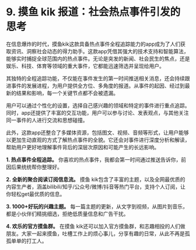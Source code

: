 # 9. 摸鱼 kik 报道：社会热点事件引发的思考


在信息爆炸的时代，摸鱼kik这款具备热点事件全程追踪能力的app成为了人们获取资讯、洞察社会动态的得力助手。这款app凭借其强大的技术支持和智能算法，能够实时捕捉全球范围内的热点事件。无论是突发的新闻、社会民生的焦点，还是娱乐、科技、体育等领域的重大事件，它都能迅速筛选并呈现给用户。

其独特的全程追踪功能，不仅能在事件发生的第一时间推送相关消息，还会持续跟进事件的发展进程，为用户提供全方位、多角度的报道。从事件的起因、经过到最新的结果和影响，每一个关键节点都不会被遗漏。

用户可以通过个性化的设置，选择自己感兴趣的领域和特定的事件进行重点追踪。同时，app还提供了丰富的交互功能，用户可以参与讨论、发表观点，与其他关注同一事件的人进行交流和思想碰撞。

此外，这款app还整合了多媒体资源，包括图文、视频、音频等形式，让用户能够以更加生动直观的方式了解热点事件的全貌。它还会对事件进行深度分析和解读，帮助用户更好地理解事件背后的深层次原因和可能产生的长远影响。

**1. 热点事件全程追踪。** 你喜欢的热点事件，我都会第一时间通过推送告诉你，前因后果统统帮你整理好。

**2. 全新的聚合阅读订阅信息流。** 摸鱼 kik包含了丰富的主题，以及全网最优质的内容生产者，涵盖bilibili/知乎/公众号/微博/抖音等热门平台，支持个人订阅，让你轻松get最优质的信息。

**3. 1000+好玩的兴趣主题。** 每一篇主题的更新，从文字到视频，从图片到音乐，都是小伙伴们精挑细选，拒绝低质量信息和广告干扰。

**4. 欢乐的官方摸鱼群。** 在摸鱼 kik还可以加入官方摸鱼群，和志趣相投的人们做朋友。大家一起来摸鱼，吐槽工作上的烦心事儿，分享有趣的日常，从此不再是孤孤单单的打工人。